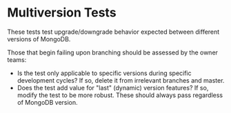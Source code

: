 # Multiversion Tests

These tests test upgrade/downgrade behavior expected between different versions of MongoDB.

Those that begin failing upon branching should be assessed by the owner teams:

- Is the test only applicable to specific versions during specific development cycles? If so, delete it from irrelevant branches and master.
- Does the test add value for "last" (dynamic) version features? If so, modify the test to be more robust. These should always pass regardless of MongoDB version.
